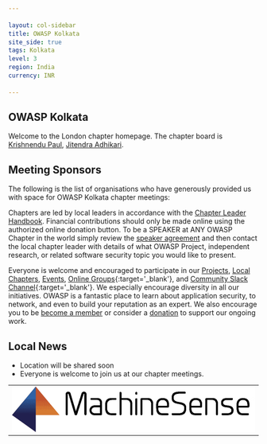 ```yaml
---

layout: col-sidebar
title: OWASP Kolkata
site_side: true
tags: Kolkata
level: 3
region: India
currency: INR

---
```

<!-- rebuild -->

OWASP Kolkata
-------------
Welcome to the London chapter homepage. The chapter board is <a href="mailto:krishnendu.paul@owasp.org">Krishnendu Paul</a>, <a href="mailto:jitendra.adhikari@owasp.org">Jitendra Adhikari</a>.

Meeting Sponsors
----------------

The following is the list of organisations who have generously provided us with space for OWASP Kolkata chapter meetings:

<table cellpadding="10" cellspacing="0" border="0">
<tr>
<td>
<img src="assets/images/machinesense.png" alt="Machine Sense"/>

</td>

</tr>

Chapters are led by local leaders in accordance with the [Chapter Leader Handbook](/www-policy/rules-of-procedure/chapter-handbook). Financial contributions should only be made online using the authorized online donation button. To be a SPEAKER at ANY OWASP Chapter in the world simply review the [speaker agreement](/www-policy/speaker-agreement) and then contact the local chapter leader with details of what OWASP Project, independent research, or related software security topic you would like to present.

Everyone is welcome and encouraged to participate in our [Projects](/projects), [Local Chapters](/chapters), [Events](/events), [Online Groups](https://groups.google.com/a/owasp.com/){:target='_blank'}, and [Community Slack Channel](https://owasp.slack.com/){:target='_blank'}. We especially encourage diversity in all our initiatives. OWASP is a fantastic place to learn about application security, to network, and even to build your reputation as an expert. We also encourage you to be [become a member](/membership) or consider a [donation](/donate) to support our ongoing work.

## Local News
- Location will be shared soon
- Everyone is welcome to join us at our chapter meetings.

